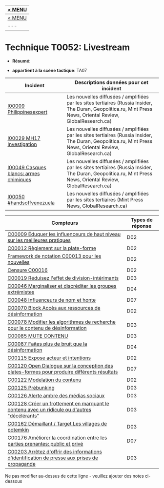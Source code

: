 |[< MENU](../README.md)|
|---|
|[< MENU](../../README.md)|
|---|
# Technique T0052: Livestream

* **Résumé**:

* **appartient à la scène tactique**: TA07


|Incident |Descriptions données pour cet incident |
|-------- |-------------------- |
|[I00009 Philippinesexpert](../generated_pages/incidents/I00009.md) |Les nouvelles diffusées / amplifiées par les sites tertiaires (Russia Insider, The Duran, Geopolitica.ru, Mint Press News, Oriental Review, GlobalResearch.ca) |
|[I00029 MH17 Investigation](../generated_pages/incidents/I00029.md) |Les nouvelles diffusées / amplifiées par les sites tertiaires (Russia Insider, The Duran, Geopolitica.ru, Mint Press News, Oriental Review, GlobalResearch.ca) |
|[I00049 Casques blancs: armes chimiques](../generated_pages/incidents/I00049.md) |Les nouvelles diffusées / amplifiées par les sites tertiaires (Russia Insider, The Duran, Geopolitica.ru, Mint Press News, Oriental Review, GlobalResearch.ca) |
|[I00050 #handsoffvenezuela](../generated_pages/incidents/I00050.md) |Les nouvelles diffusées / amplifiées par les sites tertiaires (Mint Press News, GlobalResearch.ca) ||[I00063 Scandale du dopage olympique](../generated_pages/incidents/I00063.md) |Les nouvelles diffusées / amplifiées par les sites tertiaires (Russia Insider, The Duran, Geopolitica.ru, Mint Press News, Oriental Review, GlobalResearch.ca) |



|Compteurs |Types de réponse |
|-------- |-------------- |
|[C00009 Éduquer les influenceurs de haut niveau sur les meilleures pratiques](../generated_pages/counters/C00009.md) |D02 |
|[C00012 Règlement sur la plate-forme](../generated_pages/counters/C00012.md) |D02 |
|[Framework de notation C00013 pour les nouvelles](../generated_pages/counters/C00013.md) |D02 |
|[Censure C00016](../generated_pages/counters/C00016.md) |D02 |
|[C00019 Réduisez l'effet de division-intérimants](../generated_pages/counters/C00019.md) |D03 |
|[C00046 Marginaliser et discréditer les groupes extrémistes](../generated_pages/counters/C00046.md) |D04 |
|[C00048 Influenceurs de nom et honte](../generated_pages/counters/C00048.md) |D07 |
|[C00070 Block Accès aux ressources de désinformation](../generated_pages/counters/C00070.md) |D02 ||[C00074 Identifiez et supprimez ou dépassent le contenu identique](../generated_pages/counters/C00074.md) |D02 |
|[C00078 Modifier les algorithmes de recherche pour le contenu de désinformation](../generated_pages/counters/C00078.md) |D03 |
|[C00085 MUTE CONTENU](../generated_pages/counters/C00085.md) |D03 |
|[C00087 Faites plus de bruit que la désinformation](../generated_pages/counters/C00087.md) |D04 |
|[C00115 Expose acteur et intentions](../generated_pages/counters/C00115.md) |D02 |
|[C00120 Open Dialogue sur la conception des plates-formes pour produire différents résultats](../generated_pages/counters/C00120.md) |D07 |
|[C00122 Modelation du contenu](../generated_pages/counters/C00122.md) |D02 |
|[C00125 Prébunking](../generated_pages/counters/C00125.md) |D03 |
|[C00126 Alerte ambre des médias sociaux](../generated_pages/counters/C00126.md) |D03 |
|[C00128 Créer un frottement en marquant le contenu avec un ridicule ou d'autres "décélérants"](../generated_pages/counters/C00128.md) |D03 ||[C00153 Prenez une action préemptive contre l'infrastructure des acteurs](../generated_pages/counters/C00153.md) |D03 |
|[C00162 Démaillant / Target Les villages de potemkin](../generated_pages/counters/C00162.md) |D03 |
|[C00176 Améliorer la coordination entre les parties prenantes: public et privé](../generated_pages/counters/C00176.md) |D07 |
|[C00203 Arrêtez d'offrir des informations d'identification de presse aux prises de propagande](../generated_pages/counters/C00203.md) |D03 |


Ne pas modifier au-dessus de cette ligne - veuillez ajouter des notes ci-dessous